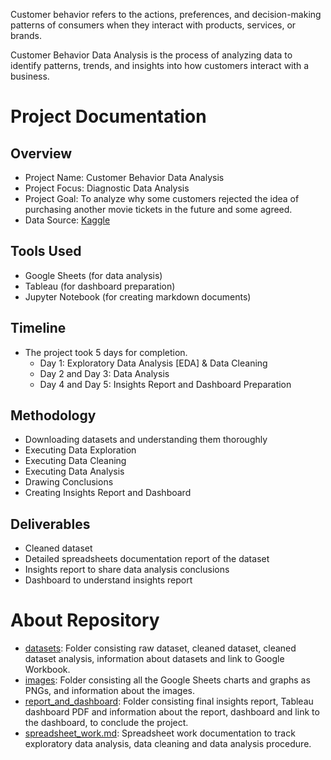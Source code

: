 Customer behavior refers to the actions, preferences, and decision-making patterns of consumers when they interact with products, services, or brands.

Customer Behavior Data Analysis is the process of analyzing data to identify patterns, trends, and insights into how customers interact with a business.

# Project Documentation

## Overview
- Project Name: Customer Behavior Data Analysis
- Project Focus: Diagnostic Data Analysis
- Project Goal: To analyze why some customers rejected the idea of purchasing another movie tickets in the future and some agreed.
- Data Source: [Kaggle](https://www.kaggle.com/datasets/himelsarder/cinema-hall-ticket-sales-and-customer-behavior)

## Tools Used
- Google Sheets (for data analysis)
- Tableau (for dashboard preparation)
- Jupyter Notebook (for creating markdown documents)

## Timeline
- The project took 5 days for completion.
  - Day 1: Exploratory Data Analysis [EDA] & Data Cleaning
  - Day 2 and Day 3: Data Analysis
  - Day 4 and Day 5: Insights Report and Dashboard Preparation

## Methodology
-   Downloading datasets and understanding them thoroughly
-   Executing Data Exploration
-   Executing Data Cleaning
-   Executing Data Analysis
-   Drawing Conclusions
-   Creating Insights Report and Dashboard

## Deliverables
- Cleaned dataset
- Detailed spreadsheets documentation report of the dataset
- Insights report to share data analysis conclusions
- Dashboard to understand insights report

# About Repository

- [datasets](https://github.com/anshika-kashyap/customer-behavior-data-analysis/tree/main/datasets): Folder consisting raw dataset, cleaned dataset, cleaned dataset analysis, information about datasets and link to Google Workbook.
- [images](https://github.com/anshika-kashyap/customer-behavior-data-analysis/tree/main/images): Folder consisting all the Google Sheets charts and graphs as PNGs, and information about the images.
- [report_and_dashboard](https://github.com/anshika-kashyap/customer-behavior-data-analysis/tree/main/report_and_dashboard): Folder consisting final insights report, Tableau dashboard PDF and information about the report, dashboard and link to the dashboard, to conclude the project.
- [spreadsheet_work.md](https://github.com/anshika-kashyap/customer-behavior-data-analysis/blob/main/spreadsheet_work.md): Spreadsheet work documentation to track exploratory data analysis, data cleaning and data analysis procedure.
